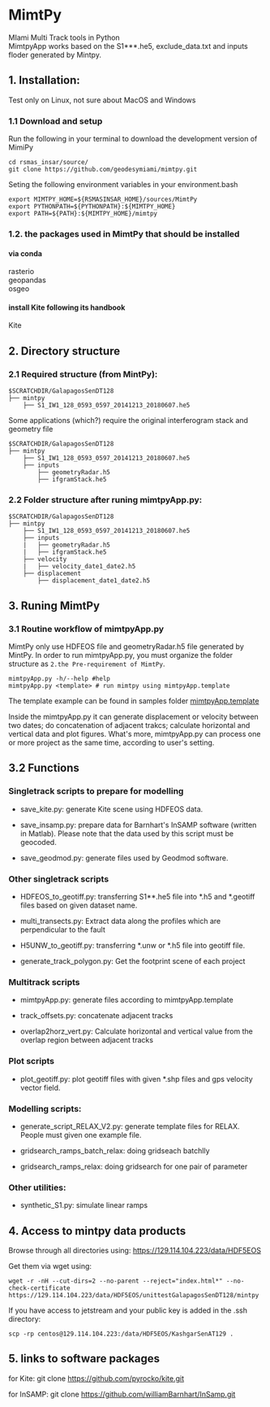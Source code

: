 # MimtPy
MIami Multi Track tools in Python  
MimtpyApp works based on the S1***.he5, exclude_data.txt and inputs floder generated by Mintpy.

## 1. Installation:
Test only on Linux, not sure about MacOS and Windows

### 1.1 Download and setup
Run the following in your terminal to download the development version of MimiPy

```
cd rsmas_insar/source/  
git clone https://github.com/geodesymiami/mimtpy.git  
```

Seting the following environment variables in your environment.bash  

```
export MIMTPY_HOME=${RSMASINSAR_HOME}/sources/MimtPy  
export PYTHONPATH=${PYTHONPATH}:${MIMTPY_HOME}  
export PATH=${PATH}:${MIMTPY_HOME}/mimtpy  
```

### 1.2. the packages used in MimtPy that should be installed

#### via conda
rasterio  
geopandas  
osgeo  

#### install Kite following its handbook
Kite  

## 2. Directory structure
### 2.1 Required structure (from MintPy):  

```
$SCRATCHDIR/GalapagosSenDT128
├── mintpy
    ├── S1_IW1_128_0593_0597_20141213_20180607.he5
```
Some applications (which?) require the original interferogram stack and geometry file
```
$SCRATCHDIR/GalapagosSenDT128
├── mintpy
    ├── S1_IW1_128_0593_0597_20141213_20180607.he5
    ├── inputs
        ├── geometryRadar.h5
        ├── ifgramStack.he5
```

### 2.2 Folder structure after runing mimtpyApp.py:

```
$SCRATCHDIR/GalapagosSenDT128
├── mintpy
    ├── S1_IW1_128_0593_0597_20141213_20180607.he5
    ├── inputs
    |   ├── geometryRadar.h5
    |   ├── ifgramStack.he5
    ├── velocity
    |   ├── velocity_date1_date2.h5 
    ├── displacement
        ├── displacement_date1_date2.h5 
```

## 3. Runing MimtPy

### 3.1 Routine workflow of mimtpyApp.py

MimtPy only use HDFEOS file and geometryRadar.h5 file generated by MintPy. In order to run mimtpyApp.py, you must organize the folder structure as ``2.the Pre-requirement of MimtPy``. 

```
mimtpyApp.py -h/--help #help
mimtpyApp.py <template> # run mimtpy using mimtpyApp.template
```
The template example can be found in samples folder [mimtpyApp.template](https://github.com/geodesymiami/mimtpy/tree/master/mimtpy/samples/mimtpyApp.template)  

Inside the mimtpyApp.py it can generate displacement or velocity between two dates; do concatenation of adjacent trakcs; calculate horizontal and vertical data and plot figures. What's more, mimtpyApp.py can process one or more project as the same time, according to user's setting.

## 3.2  Functions

### Singletrack scripts to prepare for modelling

- save_kite.py: generate Kite scene using HDFEOS data.

- save_insamp.py: prepare data for Barnhart's InSAMP software (written in Matlab). Please note that the data used by this script must be geocoded.

- save_geodmod.py: generate files used by Geodmod software.

### Other singletrack scripts

- HDFEOS_to_geotiff.py: transferring S1**.he5 file into *.h5 and *.geotiff files based on given dataset name.

- multi_transects.py: Extract data along the profiles which are perpendicular to the fault

- H5UNW_to_geotiff.py: transferring *.unw or *.h5 file into geotiff file.

- generate_track_polygon.py: Get the footprint scene of each project  

### Multitrack scripts

- mimtpyApp.py: generate files according to mimtpyApp.template 

- track_offsets.py: concatenate adjacent tracks

- overlap2horz_vert.py: Calculate horizontal and vertical value from the overlap region between adjacent tracks

### Plot scripts

- plot_geotiff.py: plot geotiff files with given *.shp files and gps velocity vector field.


### Modelling scripts:

- generate_script_RELAX_V2.py: generate template files for RELAX. People must given one example file.

- gridsearch_ramps_batch_relax: doing gridseach batchlly

- gridsearch_ramps_relax: doing gridsearch for one pair of parameter

### Other utilities:

- synthetic_S1.py: simulate linear ramps

## 4. Access to mintpy data products
Browse through all directories using: https://129.114.104.223/data/HDF5EOS 

Get them via wget using:
```
wget -r -nH --cut-dirs=2 --no-parent --reject="index.html*" --no-check-certificate https://129.114.104.223/data/HDF5EOS/unittestGalapagosSenDT128/mintpy
```
If you have access to jetstream and  your public key is added in the .ssh directory:
```
scp -rp centos@129.114.104.223:/data/HDF5EOS/KashgarSenAT129 .
```
## 5. links to software packages

for Kite:
git clone https://github.com/pyrocko/kite.git

for InSAMP:
git clone https://github.com/williamBarnhart/InSamp.git
